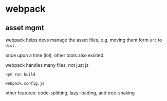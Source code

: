 # webpack

## asset mgmt
webpack helps devs manage the asset files, e.g. moving them form `src` to `dist`.

once upon a time (lol), other tools also existed.

webpack handles many files, not just js

`npm run build`

`webpack.config.js`

other features: code-splitting, lazy-loading, and tree-shaking